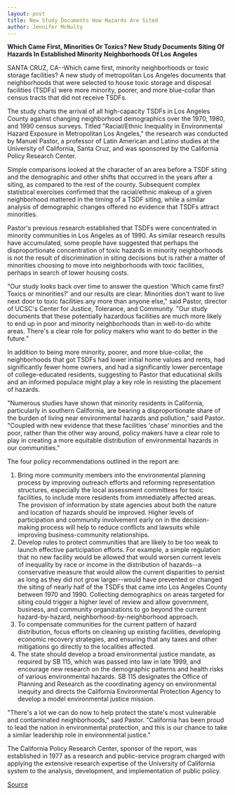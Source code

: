 ```yaml
---
layout: post
title: New Study Documents How Hazards Are Sited
author: Jennifer McNulty
---
```


**Which Came First, Minorities Or Toxics? New Study Documents Siting Of Hazards In Established Minority Neighborhoods Of Los Angeles**

SANTA CRUZ, CA--Which came first, minority neighborhoods or toxic storage facilities? A new study of metropolitan Los Angeles documents that neighborhoods that were selected to house toxic storage and disposal facilities (TSDFs) were more minority, poorer, and more blue-collar than census tracts that did not receive TSDFs.

The study charts the arrival of all high-capacity TSDFs in Los Angeles County against changing neighborhood demographics over the 1970, 1980, and 1990 census surveys. Titled "Racial/Ethnic Inequality in Environmental Hazard Exposure in Metropolitan Los Angeles," the research was conducted by Manuel Pastor, a professor of Latin American and Latino studies at the University of California, Santa Cruz, and was sponsored by the California Policy Research Center.

Simple comparisons looked at the character of an area before a TSDF siting and the demographic and other shifts that occurred in the years after a siting, as compared to the rest of the county. Subsequent complex statistical exercises confirmed that the racial/ethnic makeup of a given neighborhood mattered in the timing of a TSDF siting, while a similar analysis of demographic changes offered no evidence that TSDFs attract minorities.

Pastor's previous research established that TSDFs were concentrated in minority communities in Los Angeles as of 1990. As similar research results have accumulated, some people have suggested that perhaps the disproportionate concentration of toxic hazards in minority neighborhoods is not the result of discrimination in siting decisions but is rather a matter of minorities choosing to move into neighborhoods with toxic facilities, perhaps in search of lower housing costs.

"Our study looks back over time to answer the question 'Which came first? Toxics or minorities?' and our results are clear: Minorities don't want to live next door to toxic facilities any more than anyone else," said Pastor, director of UCSC's Center for Justice, Tolerance, and Community. "Our study documents that these potentially hazardous facilities are much more likely to end up in poor and minority neighborhoods than in well-to-do white areas. There's a clear role for policy makers who want to do better in the future."

In addition to being more minority, poorer, and more blue-collar, the neighborhoods that got TSDFs had lower initial home values and rents, had significantly fewer home owners, and had a significantly lower percentage of college-educated residents, suggesting to Pastor that educational skills and an informed populace might play a key role in resisting the placement of hazards.

"Numerous studies have shown that minority residents in California, particularly in southern California, are bearing a disproportionate share of the burden of living near environmental hazards and pollution," said Pastor. "Coupled with new evidence that these facilities 'chase' minorities and the poor, rather than the other way around, policy makers have a clear role to play in creating a more equitable distribution of environmental hazards in our communities."

The four policy recommendations outlined in the report are:

1. Bring more community members into the environmental planning process by improving outreach efforts and reforming representation structures, especially the local assessment committees for toxic facilities, to include more residents from immediately affected areas. The provision of information by state agencies about both the nature and location of hazards should be improved. Higher levels of participation and community involvement early on in the decision-making process will help to reduce conflicts and lawsuits while improving business-community relationships.
2. Develop rules to protect communities that are likely to be too weak to launch effective participation efforts. For example, a simple regulation that no new facility would be allowed that would worsen current levels of inequality by race or income in the distribution of hazards--a conservative measure that would allow the current disparities to persist as long as they did not grow larger--would have prevented or changed the siting of nearly half of the TSDFs that came into Los Angeles County between 1970 and 1990. Collecting demographics on areas targeted for siting could trigger a higher level of review and allow government, business, and community organizations to go beyond the current hazard-by-hazard, neighborhood-by-neighborhood approach.
3. To compensate communities for the current pattern of hazard distribution, focus efforts on cleaning up existing facilities, developing economic recovery strategies, and ensuring that any taxes and other mitigations go directly to the localities affected.
4. The state should develop a broad environmental justice mandate, as required by SB 115, which was passed into law in late 1999, and encourage new research on the demographic patterns and health risks of various environmental hazards. SB 115 designates the Office of Planning and Research as the coordinating agency on environmental inequity and directs the California Environmental Protection Agency to develop a model environmental justice mission.

"There's a lot we can do now to help protect the state's most vulnerable and contaminated neighborhoods," said Pastor. "California has been proud to lead the nation in environmental protection, and this is our chance to take a similar leadership role in environmental justice."

The California Policy Research Center, sponsor of the report, was established in 1977 as a research and public-service program charged with applying the extensive research expertise of the University of California system to the analysis, development, and implementation of public policy.

[Source](http://www1.ucsc.edu/news_events/press_releases/01-02/toxics.html "Permalink to New study documents how hazards are sited")